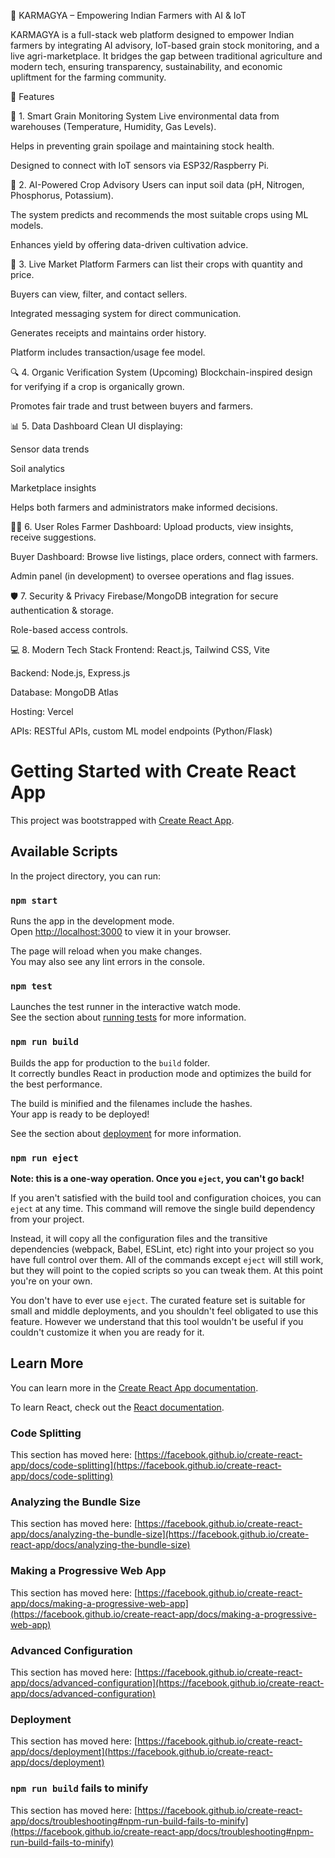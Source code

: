 🌱 KARMAGYA – Empowering Indian Farmers with AI & IoT


KARMAGYA is a full-stack web platform designed to empower Indian farmers by integrating AI advisory, IoT-based grain stock monitoring, and a live agri-marketplace. It bridges the gap between traditional agriculture and modern tech, ensuring transparency, sustainability, and economic upliftment for the farming community.

🚀 Features

🌾 1. Smart Grain Monitoring System
Live environmental data from warehouses (Temperature, Humidity, Gas Levels).

Helps in preventing grain spoilage and maintaining stock health.

Designed to connect with IoT sensors via ESP32/Raspberry Pi.


🧠 2. AI-Powered Crop Advisory
Users can input soil data (pH, Nitrogen, Phosphorus, Potassium).

The system predicts and recommends the most suitable crops using ML models.

Enhances yield by offering data-driven cultivation advice.


🛒 3. Live Market Platform
Farmers can list their crops with quantity and price.

Buyers can view, filter, and contact sellers.

Integrated messaging system for direct communication.

Generates receipts and maintains order history.

Platform includes transaction/usage fee model.


🔍 4. Organic Verification System (Upcoming)
Blockchain-inspired design for verifying if a crop is organically grown.

Promotes fair trade and trust between buyers and farmers.


📊 5. Data Dashboard
Clean UI displaying:

Sensor data trends

Soil analytics

Marketplace insights

Helps both farmers and administrators make informed decisions.


🧑‍🌾 6. User Roles
Farmer Dashboard: Upload products, view insights, receive suggestions.

Buyer Dashboard: Browse live listings, place orders, connect with farmers.

Admin panel (in development) to oversee operations and flag issues.


🛡️ 7. Security & Privacy
Firebase/MongoDB integration for secure authentication & storage.

Role-based access controls.


💻 8. Modern Tech Stack
Frontend: React.js, Tailwind CSS, Vite

Backend: Node.js, Express.js

Database: MongoDB Atlas

Hosting: Vercel

APIs: RESTful APIs, custom ML model endpoints (Python/Flask)



# Getting Started with Create React App

This project was bootstrapped with [Create React App](https://github.com/facebook/create-react-app).

## Available Scripts

In the project directory, you can run:

### `npm start`

Runs the app in the development mode.\
Open [http://localhost:3000](http://localhost:3000) to view it in your browser.

The page will reload when you make changes.\
You may also see any lint errors in the console.

### `npm test`

Launches the test runner in the interactive watch mode.\
See the section about [running tests](https://facebook.github.io/create-react-app/docs/running-tests) for more information.

### `npm run build`

Builds the app for production to the `build` folder.\
It correctly bundles React in production mode and optimizes the build for the best performance.

The build is minified and the filenames include the hashes.\
Your app is ready to be deployed!

See the section about [deployment](https://facebook.github.io/create-react-app/docs/deployment) for more information.

### `npm run eject`

**Note: this is a one-way operation. Once you `eject`, you can't go back!**

If you aren't satisfied with the build tool and configuration choices, you can `eject` at any time. This command will remove the single build dependency from your project.

Instead, it will copy all the configuration files and the transitive dependencies (webpack, Babel, ESLint, etc) right into your project so you have full control over them. All of the commands except `eject` will still work, but they will point to the copied scripts so you can tweak them. At this point you're on your own.

You don't have to ever use `eject`. The curated feature set is suitable for small and middle deployments, and you shouldn't feel obligated to use this feature. However we understand that this tool wouldn't be useful if you couldn't customize it when you are ready for it.

## Learn More

You can learn more in the [Create React App documentation](https://facebook.github.io/create-react-app/docs/getting-started).

To learn React, check out the [React documentation](https://reactjs.org/).

### Code Splitting

This section has moved here: [https://facebook.github.io/create-react-app/docs/code-splitting](https://facebook.github.io/create-react-app/docs/code-splitting)

### Analyzing the Bundle Size

This section has moved here: [https://facebook.github.io/create-react-app/docs/analyzing-the-bundle-size](https://facebook.github.io/create-react-app/docs/analyzing-the-bundle-size)

### Making a Progressive Web App

This section has moved here: [https://facebook.github.io/create-react-app/docs/making-a-progressive-web-app](https://facebook.github.io/create-react-app/docs/making-a-progressive-web-app)

### Advanced Configuration

This section has moved here: [https://facebook.github.io/create-react-app/docs/advanced-configuration](https://facebook.github.io/create-react-app/docs/advanced-configuration)

### Deployment

This section has moved here: [https://facebook.github.io/create-react-app/docs/deployment](https://facebook.github.io/create-react-app/docs/deployment)

### `npm run build` fails to minify

This section has moved here: [https://facebook.github.io/create-react-app/docs/troubleshooting#npm-run-build-fails-to-minify](https://facebook.github.io/create-react-app/docs/troubleshooting#npm-run-build-fails-to-minify)
